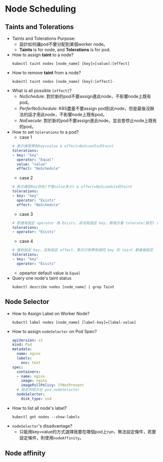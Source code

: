 # Node Scheduling
## Taints and Tolerations
* Taints and Tolerations Purpose:
  * 設計如何讓pod不要分配到某個worker node。
  * **Taints** is for node, and **Tolerations** is for pod.
* How to assign **taint** to a node?
  ```
  kubectl taint nodes [node_name] [key]=[value]:[effect]
  ```
* How to remove **taint** from a node?
	```
	kubectl taint nodes [node_name] [key]:[effect]-
  ```
* What is all possible `[effect]`?
	* *NoSchedule*: 對於新的pod不要assign進此node，不影響node上既有pod。
	* *PerferNoSchedule*: K8S盡量不要assign pod到此node，但是最後沒辦法的話才用此node，不影響node上既有pod。 
	* *NoExecute*: 對於新的pod不要assign進此node，並且會停止node上既有的pod。
* How to set `tolerations` to a pod?
  * case 1
  ``` yaml
  # 表示接受帶有key=value & effect=NoScuedle的taint
  tolerations:
  - key: "key"
    operator: "Equal"
    value: "value"
    effect: "NoSchedule"
	```
  * case 2
  ``` yaml
  # 表示接受key存在(不管value多少) & effect=NoScuedule的taint
  tolerations:
  - key: "key"
    operator: "Exists"
    effect: "NoSchedule"
  ```
  * case 3
  ``` yaml
  # 若僅有設定 operator 為 Exists，卻沒有設定 key，那表示會 tolerate(容忍) 所有的 taint
  tolerations:
  - operator: "Exists"
  ```
  * case 4
  ``` yaml
  # 僅有設定 key，沒有設定 effect，表示只有帶有相同 key 的 taint 都會被容忍
  tolerations:
  - key: "key"
    operator: "Exists"
  ```
  * opeartor default value is `Equal`
* Query one node's taint status
	```
	kubectl describe nodes [node_name] | grep Taint
	```
## Node Selector
* How to Assign Label on Worker Node?
  ```
  kubectl label nodes [node_name] [label-key]=[label-value]
  ```
* How to assign `nodeSelector` on Pod Spec?
  ``` yaml
  apiVersion: v1
  kind: Pod
  metadata:
    name: nginx
    labels:
      env: test
  spec:
    containers:
    - name: nginx
      image: nginx
      imagePullPolicy: IfNotPresent
    # 設定的地方在 pod.nodeSelector
    nodeSelector:
      disk_type: ssd
  ```
* How to list all node's label?
  ```
  kubectl get nodes --show-labels
  ```
* `nodeSelector`'s disadvantage?
  * 只能用key=value的方式選擇我要在哪個pod上run，無法設定條件，若要設定條件，則使用`nodeAffinity`。

## Node affinity


